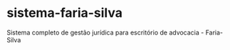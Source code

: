 # sistema-faria-silva
Sistema completo de gestão jurídica para escritório de advocacia - Faria-Silva
